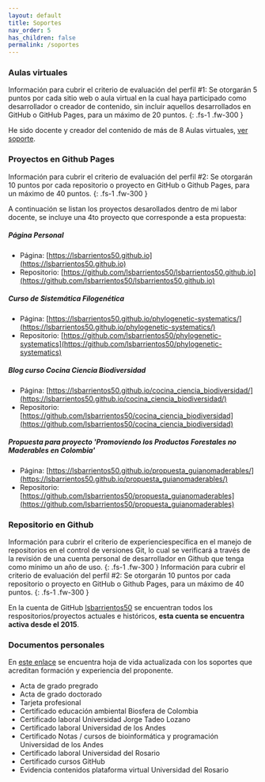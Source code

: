 ```yaml
---
layout: default
title: Soportes
nav_order: 5
has_children: false
permalink: /soportes
---
```


### Aulas virtuales

Información para cubrir el criterio de evaluación del perfil #1: Se otorgarán 5 puntos por cada sitio web o aula virtual en la cual haya participado como desarrollador
o creador de contenido, sin incluir aquellos desarrollados en GitHub o GitHub Pages, para un máximo
de 20 puntos.
{: .fs-1 .fw-300 }

He sido docente y creador del contenido de más de 8 Aulas virtuales, [ver soporte](https://drive.google.com/file/d/1UXP1DkFBQLBI8D4J3vA-dQQRAqoazH_7/view?usp=sharing).


### Proyectos en Github Pages

Información para cubrir el criterio de evaluación del perfil #2: Se otorgarán 10 puntos por cada repositorio o proyecto en GitHub o Github Pages, para un máximo
de 40 puntos.
{: .fs-1 .fw-300 }

A continuación se listan los proyectos desarollados dentro de mi labor docente, se incluye una 4to proyecto que corresponde a esta propuesta:

##### Página Personal
- Página: [https://lsbarrientos50.github.io](https://lsbarrientos50.github.io)
- Repositorio: [https://github.com/lsbarrientos50/lsbarrientos50.github.io](https://github.com/lsbarrientos50/lsbarrientos50.github.io)


##### Curso de Sistemática Filogenética
- Página: [https://lsbarrientos50.github.io/phylogenetic-systematics/](https://lsbarrientos50.github.io/phylogenetic-systematics/)
- Repositorio: [https://github.com/lsbarrientos50/phylogenetic-systematics](https://github.com/lsbarrientos50/phylogenetic-systematics)


##### Blog curso Cocina Ciencia Biodiversidad
- Página: [https://lsbarrientos50.github.io/cocina_ciencia_biodiversidad/](https://lsbarrientos50.github.io/cocina_ciencia_biodiversidad/)
- Repositorio: [https://github.com/lsbarrientos50/cocina_ciencia_biodiversidad](https://github.com/lsbarrientos50/cocina_ciencia_biodiversidad)


##### Propuesta para proyecto 'Promoviendo los Productos Forestales no Maderables en Colombia'
- Página: [https://lsbarrientos50.github.io/propuesta_guianomaderables/](https://lsbarrientos50.github.io/propuesta_guianomaderables/)
- Repositorio: [https://github.com/lsbarrientos50/propuesta_guianomaderables](https://github.com/lsbarrientos50/propuesta_guianomaderables)


### Repositorio en Github
Información para cubrir el criterio de experienciespecífica en el manejo de repositorios en el control de versiones Git, lo cual se verificará
a través de la revisión de una cuenta personal de desarrollador en Github que tenga como mínimo un
año de uso.
{: .fs-1 .fw-300 }
Información para cubrir el criterio de evaluación del perfil #2: Se otorgarán 10 puntos por cada repositorio o proyecto en GitHub o Github Pages, para un máximo
de 40 puntos.
{: .fs-1 .fw-300 }

En la cuenta de GitHub [lsbarrientos50](https://github.com/lsbarrientos50) se encuentran todos los respositorios/proyectos actuales e históricos, **esta cuenta se encuentra activa desde el 2015**.

### Documentos personales

En [este enlace](https://drive.google.com/drive/folders/1hxoOWI3w-BVA2wC-usuGNquUmp0c1um8?usp=sharing) se encuentra hoja de vida actualizada con los soportes que acreditan formación y experiencia del proponente.

- Acta de grado pregrado
- Acta de grado doctorado
- Tarjeta profesional 
- Certificado educación ambiental Biosfera de Colombia
- Certificado laboral Universidad Jorge Tadeo Lozano
- Certificado laboral Universidad de los Andes
- Certificado Notas / cursos de  bioinformática y programación Universidad de los Andes
- Certificado laboral Universidad del Rosario
- Certificado cursos GitHub
- Evidencia contenidos plataforma virtual Universidad del Rosario



